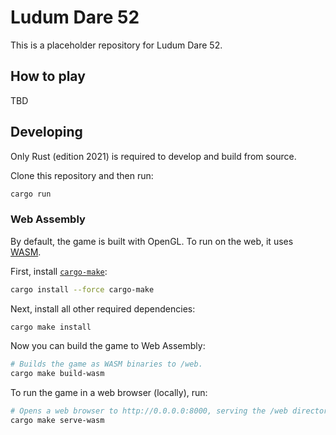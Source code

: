 # Ludum Dare 52

This is a placeholder repository for Ludum Dare 52.

## How to play

TBD

## Developing

Only Rust (edition 2021) is required to develop and build from source.

Clone this repository and then run:

```bash
cargo run
```

### Web Assembly

By default, the game is built with OpenGL. To run on the web, it uses [WASM][].

[wasm]: https://webassembly.org/

First, install [`cargo-make`](https://github.com/sagiegurari/cargo-make):

```bash
cargo install --force cargo-make
```

Next, install all other required dependencies:

```bash
cargo make install
```

Now you can build the game to Web Assembly:

```bash
# Builds the game as WASM binaries to /web.
cargo make build-wasm
```

To run the game in a web browser (locally), run:

```bash
# Opens a web browser to http://0.0.0.0:8000, serving the /web directory.
cargo make serve-wasm
```
